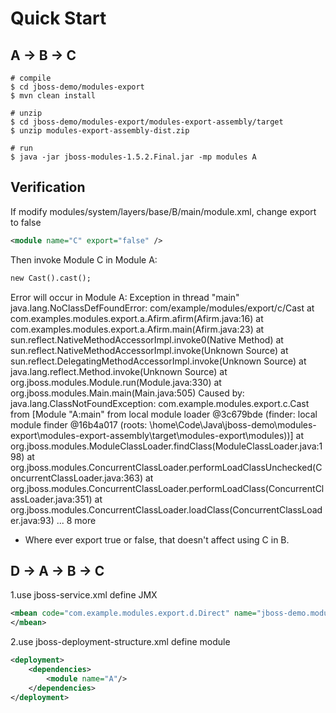# Quick Start

## A -> B -> C
```shell script
# compile
$ cd jboss-demo/modules-export
$ mvn clean install

# unzip
$ cd jboss-demo/modules-export/modules-export-assembly/target
$ unzip modules-export-assembly-dist.zip

# run
$ java -jar jboss-modules-1.5.2.Final.jar -mp modules A
```

## Verification

If modify modules/system/layers/base/B/main/module.xml, change export to false

```xml
<module name="C" export="false" />
```

Then invoke Module C in Module A:

```markdown
new Cast().cast();
```
Error will occur in Module A:
Exception in thread "main" java.lang.NoClassDefFoundError: com/example/modules/export/c/Cast
        at com.examples.modules.export.a.Afirm.afirm(Afirm.java:16)
        at com.examples.modules.export.a.Afirm.main(Afirm.java:23)
        at sun.reflect.NativeMethodAccessorImpl.invoke0(Native Method)
        at sun.reflect.NativeMethodAccessorImpl.invoke(Unknown Source)
        at sun.reflect.DelegatingMethodAccessorImpl.invoke(Unknown Source)
        at java.lang.reflect.Method.invoke(Unknown Source)
        at org.jboss.modules.Module.run(Module.java:330)
        at org.jboss.modules.Main.main(Main.java:505)
Caused by: java.lang.ClassNotFoundException: com.example.modules.export.c.Cast from [Module "A:main" from local module loader @3c679bde (finder: local module finder @16b4a017 (roots: \home\Code\Java\jboss-demo\modules-export\modules-export-assembly\target\modules-export\modules))]
        at org.jboss.modules.ModuleClassLoader.findClass(ModuleClassLoader.java:198)
        at org.jboss.modules.ConcurrentClassLoader.performLoadClassUnchecked(ConcurrentClassLoader.java:363)
        at org.jboss.modules.ConcurrentClassLoader.performLoadClass(ConcurrentClassLoader.java:351)
        at org.jboss.modules.ConcurrentClassLoader.loadClass(ConcurrentClassLoader.java:93)
        ... 8 more

* Where ever export true or false, that doesn't affect using C in B.

## D -> A -> B -> C

1.use jboss-service.xml define JMX 
```xml
<mbean code="com.example.modules.export.d.Direct" name="jboss-demo.modules-export:service=Direct">
</mbean>
```
2.use jboss-deployment-structure.xml define module
```xml
<deployment>
    <dependencies>
        <module name="A"/>
    </dependencies>
</deployment>
```
